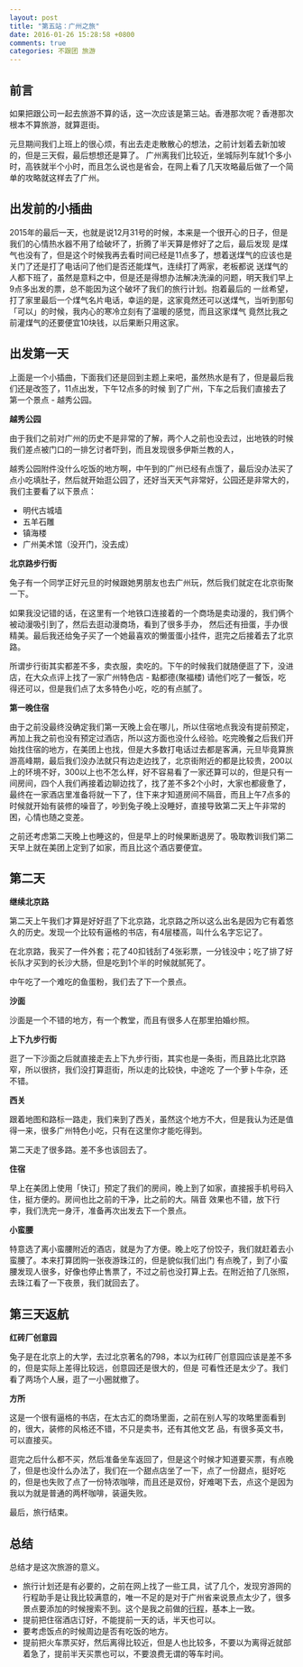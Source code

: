 ```yaml
---
layout: post
title: "第五站：广州之旅"
date: 2016-01-26 15:28:58 +0800
comments: true
categories: 不跟团 旅游
---
```


## 前言

如果把跟公司一起去旅游不算的话，这一次应该是第三站。香港那次呢？香港那次根本不算旅游，就算逛街。

元旦期间我们上班上的很心烦，有出去走走散散心的想法，之前计划着去新加坡的，但是三天假，最后想想还是算了。
广州离我们比较近，坐城际列车就1个多小时，高铁就半个小时，而且怎么说也是省会，在网上看了几天攻略最后做了一个简单的攻略就这样去了广州。

## 出发前的小插曲

<!--more-->

2015年的最后一天，也就是说12月31号的时候，本来是一个很开心的日子，但是我们的心情热水器不用了给破坏了，折腾了半天算是修好了之后，最后发现
是煤气也没有了，但是这个时候我再去看时间已经是11点多了，想着送煤气的应该也是关门了还是打了电话问了他们是否还能煤气，连续打了两家，老板都说
送煤气的人都下班了，虽然是意料之中，但是还是得想办法解决洗澡的问题，明天我们早上9点多出发的票，总不能因为这个破坏了我们的旅行计划。抱着最后的
一丝希望，打了家里最后一个煤气名片电话，幸运的是，这家竟然还可以送煤气，当听到那句「可以」的时候，我内心的寒冷立刻有了温暖的感觉，而且这家煤气
竟然比我之前灌煤气的还要便宜10块钱，以后果断只用这家。

## 出发第一天

上面是一个小插曲，下面我们还是回到主题上来吧，虽然热水是有了，但是最后我们还是改签了，11点出发，下午12点多的时候
到了广州，下车之后我们直接去了第一个景点 - 越秀公园。

**越秀公园**

由于我们之前对广州的历史不是非常的了解，两个人之前也没去过，出地铁的时候我们差点被门口的一排乞讨者吓到，而且发现很多伊斯兰教的人，

越秀公园附件没什么吃饭的地方啊，中午到的广州已经有点饿了，最后没办法买了点小吃填肚子，然后就开始逛公园了，还好当天天气非常好，公园还是非常大的，
我们主要看了以下景点：

- 明代古城墙
- 五羊石雕
- 镇海楼
- 广州美术馆（没开门，没去成）

**北京路步行街**

兔子有一个同学正好元旦的时候跟她男朋友也去广州玩，然后我们就定在北京街聚一下。

如果我没记错的话，在这里有一个地铁口连接着的一个商场是卖动漫的，我们俩个被动漫吸引到了，然后去逛动漫商场，看到了很多手办，
然后还有扭蛋，手办很精美。最后我还给兔子买了一个她最喜欢的懒蛋蛋小挂件，逛完之后接着去了北京路。

所谓步行街其实都差不多，卖衣服，卖吃的。下午的时候我们就随便逛了下，没进店，在大众点评上找了一家广州特色店 - 點都德(聚福楼) 请他们吃了一餐饭，吃得还可以，但是我们点了太多特色小吃，吃的有点腻了。


**第一晚住宿**

由于之前没最终没确定我们第一天晚上会在哪儿，所以住宿地点我没有提前预定，再加上我之前也没有预定过酒店，所以这方面也没什么经验。吃完晚餐之后我们开始找住宿的地方，在美团上也找，但是大多数打电话过去都是客满，元旦毕竟算旅游高峰期，最后我们没办法就只有边走边找了，北京街附近的都是比较贵，200以上的环境不好，300以上也不怎么样，好不容易看了一家还算可以的，但是只有一间房间，四个人我们再接着边聊边找了，找了差不多2个小时，大家也都疲惫了，最终在一家酒店里准备将就一下了，住下来才知道房间不隔音，而且上午7点多的时候就开始有装修的噪音了，吵到兔子晚上没睡好，直接导致第二天上午非常的困，心情也随之变差。

之前还考虑第二天晚上也睡这的，但是早上的时候果断退房了。吸取教训我们第二天早上就在美团上定到了如家，而且比这个酒店要便宜。

## 第二天

**继续北京路**

第二天上午我们才算是好好逛了下北京路，北京路之所以这么出名是因为它有着悠久的历史。发现一个比较有逼格的书店，有4层楼高，叫什么名字忘记了。

在北京路，我买了一件外套；花了40扣钱刮了4张彩票，一分钱没中；吃了排了好长队才买到的长沙大肠，但是吃到1个半的时候就腻死了。

中午吃了一个难吃的鱼蛋粉，我们去了下一个景点。

**沙面**

沙面是一个不错的地方，有一个教堂，而且有很多人在那里拍婚纱照。


**上下九步行街**

逛了一下沙面之后就直接走去上下九步行街，其实也是一条街，而且路比北京路窄，所以很挤，我们没打算逛街，所以走的比较快，中途吃
了一个萝卜牛杂，还不错。

**西关**

跟着地图和路标一路走，我们来到了西关，虽然这个地方不大，但是我认为还是值得一来，很多广州特色小吃，只有在这里你才能吃得到。

第二天走了很多路。差不多也该回去了。

**住宿**

早上在美团上使用「快订」预定了我们的房间，晚上到了如家，直接报手机号码入住，挺方便的。房间也比之前的干净，比之前的大。隔音
效果也不错，放下行李，我们洗完一身汗，准备再次出发去下一个景点。

**小蛮腰**

特意选了离小蛮腰附近的酒店，就是为了方便。晚上吃了份饺子，我们就赶着去小蛮腰了。本来打算团购一张夜游珠江的，但是貌似我们出门
有点晚了，到了小蛮腰发现人很多，好像也停止售票了，不过之前也没打算上去。在附近拍了几张照，去珠江看了一下夜景，我们就回去了。

## 第三天返航

**红砖厂创意园**

兔子是在北京上的大学，去过北京著名的798，本以为红砖厂创意园应该是差不多的，但是实际上差得比较远，创意园还是很大的，但是
可看性还是太少了。我们看了两场个人展，逛了一小圈就撤了。

**方所**

这是一个很有逼格的书店，在太古汇的商场里面，之前在别人写的攻略里面看到的，很大，装修的风格还不错，不只是卖书，还有其他文艺
品，有很多英文书，可以直接买。

逛完之后什么都不买，然后准备坐车返回了，但是这个时候才知道要买票，有点晚了，但是也没什么办法了，我们在一个甜点店坐了一下，点了一份甜点，挺好吃的，但是也失败了点了一份特浓咖啡，而且还是双份，好难喝下去，点这个是因为我以为就是普通的两杯咖啡，装逼失败。

最后，旅行结束。

## 总结

总结才是这次旅游的意义。

- 旅行计划还是有必要的，之前在网上找了一些工具，试了几个，发现穷游网的行程助手是让我比较满意的，唯一不足的是对于广州省来说景点太少了，很多景点要添加的时候搜索不到。这个是我之前做的[行程](http://plan.qyer.com/trip/V2AJZlFnBzJTbVI9Cm0/)，基本上一致。
- 提前把住宿酒店订好，不能提前一天的话，半天也可以。
- 要考虑饭点的时候周边是否有吃饭的地方。
- 提前把火车票买好，然后离得比较近，但是人也比较多，不要以为离得近就部着急了，提前半天买票也可以，不要浪费无谓的等车时间。
